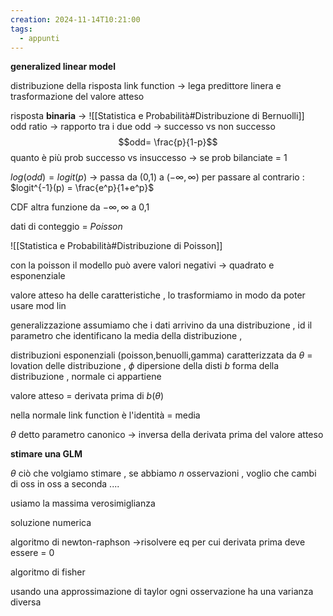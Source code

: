 ```yaml
---
creation: 2024-11-14T10:21:00
tags:
  - appunti
---
```

**generalized linear model**

distribuzione della risposta 
link function -> lega predittore linera e trasformazione del valore atteso 

risposta **binaria** -> ![[Statistica e Probabilità#Distribuzione di Bernuolli]]  
odd ratio -> rapporto tra i due odd -> successo vs non successo
$$odd= \frac{p}{1-p}$$
quanto è più prob successo vs insuccesso -> se prob bilanciate = 1 

$log(odd) = logit(p)$ -> passa da (0,1) a $(-\infty,\infty)$
per passare al contrario : $logit^{-1}(p) = \frac{e^p}{1+e^p}$ 

CDF altra funzione da $-\infty, \infty$ a 0,1

dati di conteggio = *Poisson* 

![[Statistica e Probabilità#Distribuzione di Poisson]]

con la poisson il modello può avere valori negativi -> quadrato e esponenziale 

valore atteso ha delle caratteristiche , lo trasformiamo in modo da poter usare mod lin

generalizzazione
assumiamo che i dati arrivino da una distribuzione , id il parametro che identificano la media della distribuzione , 

distribuzioni esponenziali (poisson,benuolli,gamma) 
caratterizzata da $\theta$ = lovation delle distribuzione , $\phi$ dipersione della disti $b$ forma della distribuzione , normale ci appartiene 

valore atteso = derivata prima di $b(\theta)$

nella normale link function è l'identità = media 

$\theta$ detto parametro canonico -> inversa della derivata prima del valore atteso 

**stimare una GLM** 

$\theta$ ciò che volgiamo stimare  , se abbiamo $n$ osservazioni , voglio che cambi di oss in oss a seconda .... 

usiamo la massima verosimiglianza 

soluzione numerica 

algoritmo di newton-raphson ->risolvere eq per cui derivata prima deve essere = 0 

algoritmo di fisher 

usando una approssimazione di taylor 
ogni osservazione ha una varianza diversa 